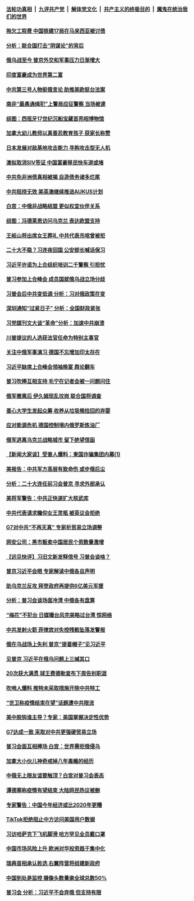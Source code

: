 ####  [法轮功真相](../../../../basic/blob/master/README.md?t=09182031) &nbsp;|&nbsp; [九评共产党](../../../../9ping.md/blob/master/README.md?t=09182031) &nbsp;|&nbsp; [解体党文化](../../../../jtdwh.md/blob/master/README.md?t=09182031)  &nbsp;|&nbsp; [共产主义的终极目的](../../../../gczydzjmd.md/blob/master/README.md?t=09182031) &nbsp;|&nbsp; [魔鬼在统治我们的世界](../../../../mgztzwmdsj.md/blob/master/README.md?t=09182031) 

#### [拖欠工程费 中国铁建17局在马来西亚被讨债](../pages/nsc418/n13827270.md?t=09182031) 

#### [分析：联合国打击“阴谋论”的背后](../pages/nsc418/n13826619.md?t=09182031) 

#### [俄乌战至今 普京外交和军事压力日渐增大](../pages/nsc418/n13827360.md?t=09182031) 

#### [印度富豪成为世界第二富](../pages/nsc418/n13827343.md?t=09182031) 

#### [中共第三号人物挺俄言论 助推美欧挺台法案](../pages/nsc418/n13827277.md?t=09182031) 

#### [南非“最愚通缉犯”上警局应征警察 当场被逮](../pages/nsc418/n13827046.md?t=09182031) 

#### [组图：西班牙17世纪沉船宝藏首亮相博物馆](../pages/nsc418/n13826965.md?t=09182031) 

#### [加拿大幼儿教师以真善忍教育孩子 获家长称赞](../pages/nsc418/n13825945.md?t=09182031) 

#### [日本发展对敌基地攻击能力 寻购攻击型无人机](../pages/nsc418/n13827101.md?t=09182031) 

#### [澳拟取消SIV签证 中国富豪移民快车道或堵](../pages/nsc418/n13827141.md?t=09182031) 

#### [中共免非洲债真相被揭 自造债务诸多烂尾](../pages/nsc418/n13827267.md?t=09182031) 

#### [中共阻挠无效 美英澳继续推进AUKUS计划](../pages/nsc418/n13827163.md?t=09182031) 

#### [白宫：中俄非战略结盟 更似权宜伙伴关系](../pages/nsc418/n13827239.md?t=09182031) 

#### [组图：冯德莱恩访问乌克兰 表达欧盟支持](../pages/nsc418/n13827150.md?t=09182031) 

#### [王岐山将出席女王葬礼 中共代表吊唁曾被拒](../pages/nsc418/n13827095.md?t=09182031) 

#### [二十大不稳？习连夜回国 公安部长喊话保习](../pages/nsc418/n13826967.md?t=09182031) 

#### [习近平许诺为上合组织培训二千警察 引担忧](../pages/nsc418/n13826835.md?t=09182031) 

#### [普习参加上合峰会 成员国就俄乌战立场分歧](../pages/nsc418/n13826831.md?t=09182031) 

#### [习普会后中共变低调 分析：习对俄政策在变](../pages/nsc418/n13826738.md?t=09182031) 

#### [深圳通知“过紧日子” 分析：全国财政紧张](../pages/nsc418/n13826731.md?t=09182031) 

#### [习党媒刊文大谈“革命”分析：加速中共崩溃](../pages/nsc418/n13826493.md?t=09182031) 

#### [川普提议的人选获法官任命为特别主事官](../pages/nsc418/n13826781.md?t=09182031) 

#### [关注中俄军事演习 德国不忘增加印太存在](../pages/nsc418/n13826737.md?t=09182031) 

#### [习近平缺席上合峰会领袖晚宴 舆论翻车](../pages/nsc418/n13826772.md?t=09182031) 

#### [普习吹捧互相支持 毛宁在记者会被一问题问住](../pages/nsc418/n13826785.md?t=09182031) 

#### [俄军撤离后 伊久姆现乱坟岗 联合国将调查](../pages/nsc418/n13826727.md?t=09182031) 

#### [善心大学生发起众筹 收养从垃圾桶捡回的弃婴](../pages/nsc418/n13826559.md?t=09182031) 

#### [应对能源危机 德国控制境内俄罗斯炼油厂](../pages/nsc418/n13826506.md?t=09182031) 

#### [俄军逃离乌克兰战略城市 留下绝望信函](../pages/nsc418/n13826662.md?t=09182031) 

#### [【新闻大家谈】受害人爆料：柬国诈骗集团内幕(1)](../pages/nsc418/n13826298.md?t=09182031) 

#### [美报告：中共军方高层有致命伤 或步俄后尘](../pages/nsc418/n13826589.md?t=09182031) 

#### [分析：二十大连任前习会普京 寻求外部承认](../pages/nsc418/n13826431.md?t=09182031) 

#### [美将军警告：中共正快速扩大核武库](../pages/nsc418/n13826470.md?t=09182031) 

#### [中共代表请求瞻仰女王灵柩 被英议会拒绝](../pages/nsc418/n13826443.md?t=09182031) 

#### [G7对中共“不再天真” 专家析贸易立场调整](../pages/nsc418/n13826140.md?t=09182031) 

#### [网安公司：黑市贩卖中国居民个资数量激增](../pages/nsc418/n13826040.md?t=09182031) 

#### [【远见快评】习旧文新发释信号 习普会谈啥？](../pages/nsc418/n13826083.md?t=09182031) 

#### [普京习近平会晤 专家解读中俄各自声明](../pages/nsc418/n13825984.md?t=09182031) 

#### [助乌克兰反攻 拜登政府再提供6亿美元军援](../pages/nsc418/n13826016.md?t=09182031) 

#### [分析：普习会谈场面冷清 中俄各有盘算](../pages/nsc418/n13826004.md?t=09182031) 

#### [“梅花”不犯台 日媒曝台风完美略过台湾 惊网络](../pages/nsc418/n13825685.md?t=09182031) 

#### [中共发射火箭 菲律宾对失控残骸坠落发警报](../pages/nsc418/n13825941.md?t=09182031) 

#### [俄在乌战场上失利 普京“提着帽子”见习近平](../pages/nsc418/n13825970.md?t=09182031) 

#### [见普京 习近平在俄乌问题上三缄其口](../pages/nsc418/n13825949.md?t=09182031) 

#### [20次获大满贯 球王费德勒宣布下周告别职涯](../pages/nsc418/n13825910.md?t=09182031) 

#### [吹哨人爆料 推特未采取措施开除中共特工](../pages/nsc418/n13825852.md?t=09182031) 

#### [“世卫称疫情结束在望”话题遭中共限流](../pages/nsc418/n13825789.md?t=09182031) 

#### [美中脱钩谁主导？专家：美国掌握决定性优势](../pages/nsc418/n13825556.md?t=09182031) 

#### [G7达成一致 采取对中共更强硬贸易立场](../pages/nsc418/n13825890.md?t=09182031) 

#### [普习会面互相捧场 白宫：世界需拒俄侵乌](../pages/nsc418/n13825805.md?t=09182031) 

#### [加拿大小伙儿神奇戒掉八年毒瘾的经历](../pages/nsc418/n13825136.md?t=09182031) 

#### [中俄无上限友谊要触顶？白宫对普习会表态](../pages/nsc418/n13825739.md?t=09182031) 

#### [谭德塞称疫情有望结束 大陆网民热议被删](../pages/nsc418/n13825602.md?t=09182031) 

#### [专家警告：中国今年经济或比2020年更糟](../pages/nsc418/n13825576.md?t=09182031) 

#### [TikTok拒绝阻止中方访问美国用户数据](../pages/nsc418/n13825519.md?t=09182031) 

#### [习访哈萨克下飞机脚滑 哈方罕见全员戴口罩](../pages/nsc418/n13825340.md?t=09182031) 

#### [中国市场风险上升 欧洲对华投资趋于集中化](../pages/nsc418/n13825324.md?t=09182031) 

#### [瑞典首相承认败选 右翼阵营将组建新政府](../pages/nsc418/n13825215.md?t=09182031) 

#### [中国到处是监控 摄像头数量逾全球总数50%](../pages/nsc418/n13825239.md?t=09182031) 

#### [普习会 分析：习近平不会弃俄 但支持有限](../pages/nsc418/n13825112.md?t=09182031) 

